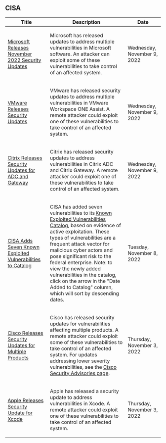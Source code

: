 ## CISA
|Title|Description|Date|
|---|---|---|
| [Microsoft Releases November 2022 Security Updates](https://www.cisa.gov/uscert/ncas/current-activity/2022/11/09/microsoft-releases-november-2022-security-updates) | <p>Microsoft has released updates to address multiple vulnerabilities in Microsoft software. An attacker can exploit some of these vulnerabilities to take control of an affected system.</p> | Wednesday, November 9, 2022 |
| [VMware Releases Security Updates](https://www.cisa.gov/uscert/ncas/current-activity/2022/11/09/vmware-releases-security-updates) | <p>VMware has released security updates to address multiple vulnerabilities in VMware Workspace ONE Assist. A remote attacker could exploit one of these vulnerabilities to take control of an affected system.</p> | Wednesday, November 9, 2022 |
| [Citrix Releases Security Updates for ADC and Gateway](https://www.cisa.gov/uscert/ncas/current-activity/2022/11/09/citrix-releases-security-updates-adc-and-gateway) | <p>Citrix has released security updates to address vulnerabilities in Citrix ADC and Citrix Gateway. A remote attacker could exploit one of these vulnerabilities to take control of an affected system.</p> | Wednesday, November 9, 2022 |
| [CISA Adds Seven Known Exploited Vulnerabilities to Catalog](https://www.cisa.gov/uscert/ncas/current-activity/2022/11/08/cisa-adds-seven-known-exploited-vulnerabilities-catalog) | <p>CISA has added seven vulnerabilities to its <a href="https://www.cisa.gov/known-exploited-vulnerabilities-catalog">Known Exploited Vulnerabilities Catalog</a>, based on evidence of active exploitation. These types of vulnerabilities are a frequent attack vector for malicious cyber actors and pose significant risk to the federal enterprise. Note: to view the newly added vulnerabilities in the catalog, click on the arrow in the "Date Added to Catalog" column, which will sort by descending dates.</p> | Tuesday, November 8, 2022 |
| [Cisco Releases Security Updates for Multiple Products](https://www.cisa.gov/uscert/ncas/current-activity/2022/11/03/cisco-releases-security-updates-multiple-products) | <p>Cisco has released security updates for vulnerabilities affecting multiple products. A remote attacker could exploit some of these vulnerabilities to take control of an affected system. For updates addressing lower severity vulnerabilities, see the <a href="https://tools.cisco.com/security/center/publicationListing.x">Cisco Security Advisories page</a>.</p> | Thursday, November 3, 2022 |
| [Apple Releases Security Update for Xcode](https://www.cisa.gov/uscert/ncas/current-activity/2022/11/03/apple-releases-security-update-xcode) | <p>Apple has released a security update to address vulnerabilities in Xcode. A remote attacker could exploit one of these vulnerabilities to take control of an affected system.</p> | Thursday, November 3, 2022 |

